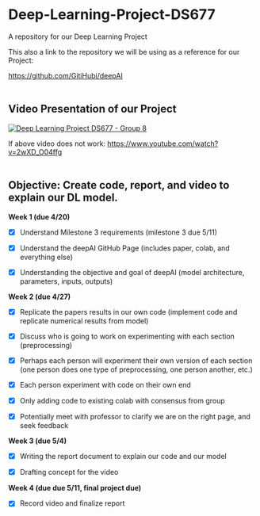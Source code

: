 # Deep-Learning-Project-DS677
A repository for our Deep Learning Project


This also a link to the repository we will be using as a reference for our Project:

https://github.com/GitiHubi/deepAI <br><br>


## Video Presentation of our Project
[![Deep Learning Project DS677 - Group 8 ](https://img.youtube.com/vi/2wXD_O04ffg/0.jpg)](https://www.youtube.com/watch?v=2wXD_O04ffg)



If above video does not work: https://www.youtube.com/watch?v=2wXD_O04ffg <br><br>




## **Objective: Create code, report, and video to explain our DL model.**

**Week 1 (due 4/20)**

- [x] Understand Milestone 3 requirements (milestone 3 due 5/11)

- [x] Understand the deepAI GitHub Page (includes paper, colab, and everything else) 

- [x] Understanding the objective and goal of deepAI (model architecture, parameters, inputs, outputs)

**Week 2 (due 4/27)**

- [x] Replicate the papers results in our own code (implement code and replicate numerical results from model) 

- [x] Discuss who is going to work on experimenting with each section (preprocessing) 

- [x] Perhaps each person will experiment their own version of each section (one person does one type of preprocessing, one person another, etc.) 

- [x] Each person experiment with code on their own end

- [x] Only adding code to existing colab with consensus from group 

- [x] Potentially meet with professor to clarify we are on the right page, and seek feedback

**Week 3 (due 5/4)**

- [x] Writing the report document to explain our code and our model

- [x] Drafting concept for the video

**Week 4 (due due 5/11, final project due)**

- [x] Record video and finalize report
